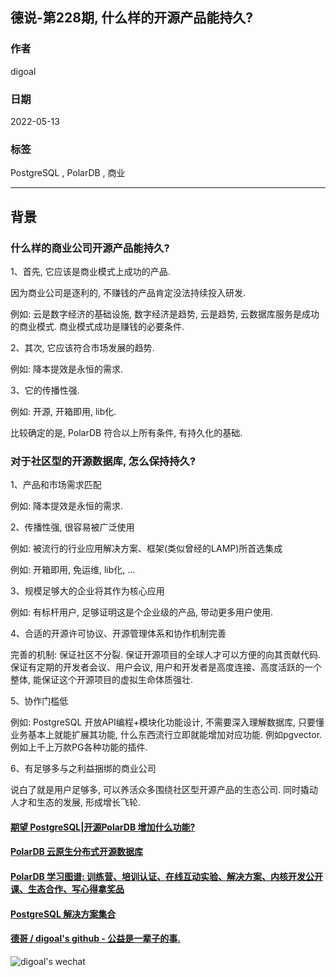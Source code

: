 ## 德说-第228期, 什么样的开源产品能持久?                        
                                          
### 作者                                          
digoal                                          
                                          
### 日期                                          
2022-05-13                                         
                                          
### 标签                                          
PostgreSQL , PolarDB , 商业                           
                                          
----                                          
                                          
## 背景     
### 什么样的商业公司开源产品能持久?     
    
1、首先, 它应该是商业模式上成功的产品.     
    
因为商业公司是逐利的, 不赚钱的产品肯定没法持续投入研发.     
    
例如: 云是数字经济的基础设施, 数字经济是趋势, 云是趋势, 云数据库服务是成功的商业模式.  商业模式成功是赚钱的必要条件.     
    
2、其次, 它应该符合市场发展的趋势.     
    
例如: 降本提效是永恒的需求.     
    
3、它的传播性强.      
    
例如: 开源, 开箱即用, lib化.     
    
比较确定的是, PolarDB 符合以上所有条件, 有持久化的基础.      
  
### 对于社区型的开源数据库, 怎么保持持久?     
  
1、产品和市场需求匹配  
  
例如: 降本提效是永恒的需求.     
  
2、传播性强, 很容易被广泛使用    
  
例如: 被流行的行业应用解决方案、框架(类似曾经的LAMP)所首选集成    
  
例如: 开箱即用, 免运维, lib化, ...      
  
3、规模足够大的企业将其作为核心应用  
  
例如: 有标杆用户, 足够证明这是个企业级的产品, 带动更多用户使用.     
  
4、合适的开源许可协议、开源管理体系和协作机制完善    
    
完善的机制:   保证社区不分裂.   保证开源项目的全球人才可以方便的向其贡献代码.    保证有定期的开发者会议、用户会议, 用户和开发者是高度连接、高度活跃的一个整体, 能保证这个开源项目的虚拟生命体质强壮.    
    
5、协作门槛低   
  
例如: PostgreSQL 开放API编程+模块化功能设计, 不需要深入理解数据库, 只要懂业务基本上就能扩展其功能, 什么东西流行立即就能增加对应功能. 例如pgvector.  例如上千上万款PG各种功能的插件.   
  
6、有足够多与之利益捆绑的商业公司  
  
说白了就是用户足够多, 可以养活众多围绕社区型开源产品的生态公司. 同时撬动人才和生态的发展, 形成增长飞轮.    
    
     
  
  
  
#### [期望 PostgreSQL|开源PolarDB 增加什么功能?](https://github.com/digoal/blog/issues/76 "269ac3d1c492e938c0191101c7238216")
  
  
#### [PolarDB 云原生分布式开源数据库](https://github.com/ApsaraDB "57258f76c37864c6e6d23383d05714ea")
  
  
#### [PolarDB 学习图谱: 训练营、培训认证、在线互动实验、解决方案、内核开发公开课、生态合作、写心得拿奖品](https://www.aliyun.com/database/openpolardb/activity "8642f60e04ed0c814bf9cb9677976bd4")
  
  
#### [PostgreSQL 解决方案集合](../201706/20170601_02.md "40cff096e9ed7122c512b35d8561d9c8")
  
  
#### [德哥 / digoal's github - 公益是一辈子的事.](https://github.com/digoal/blog/blob/master/README.md "22709685feb7cab07d30f30387f0a9ae")
  
  
![digoal's wechat](../pic/digoal_weixin.jpg "f7ad92eeba24523fd47a6e1a0e691b59")
  
